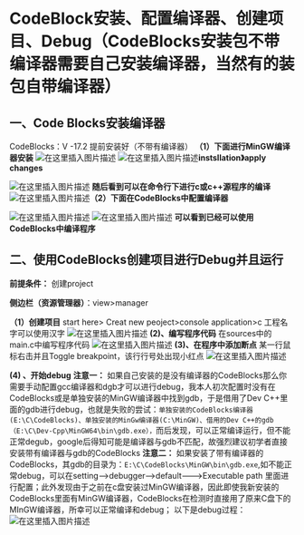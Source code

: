 # CodeBlock安装、配置编译器、创建项目、Debug（CodeBlocks安装包不带编译器需要自己安装编译器，当然有的装包自带编译器）

## 一、Code Blocks安装编译器
CodeBlocks：V -17.2 提前安装好（不带有编译器）
**（1）下面进行MinGW编译器安装**
![在这里插入图片描述](https://img-blog.csdnimg.cn/20190817201838957.png)
![在这里插入图片描述](https://img-blog.csdnimg.cn/20190716205450128.png)**instsllation》apply changes**

![在这里插入图片描述](https://img-blog.csdnimg.cn/20190716210003714.png?x-oss-process=image/watermark,type_ZmFuZ3poZW5naGVpdGk,shadow_10,text_aHR0cHM6Ly9ibG9nLmNzZG4ubmV0L3FxXzM4NjI3NDc1,size_16,color_FFFFFF,t_70)
**随后看到可以在命令行下进行c或c++源程序的编译**
![在这里插入图片描述](https://img-blog.csdnimg.cn/20190716210223328.png?x-oss-process=image/watermark,type_ZmFuZ3poZW5naGVpdGk,shadow_10,text_aHR0cHM6Ly9ibG9nLmNzZG4ubmV0L3FxXzM4NjI3NDc1,size_16,color_FFFFFF,t_70)**（2）下面在CodeBlocks中配置编译器**

![在这里插入图片描述](https://img-blog.csdnimg.cn/20190716210724385.png?x-oss-process=image/watermark,type_ZmFuZ3poZW5naGVpdGk,shadow_10,text_aHR0cHM6Ly9ibG9nLmNzZG4ubmV0L3FxXzM4NjI3NDc1,size_16,color_FFFFFF,t_70)
![在这里插入图片描述](https://img-blog.csdnimg.cn/20190716211409246.png?x-oss-process=image/watermark,type_ZmFuZ3poZW5naGVpdGk,shadow_10,text_aHR0cHM6Ly9ibG9nLmNzZG4ubmV0L3FxXzM4NjI3NDc1,size_16,color_FFFFFF,t_70)
**可以看到已经可以使用CodeBlocks中编译程序**
## 二、使用CodeBlocks创建项目进行Debug并且运行
**前提条件：** 创建project

**侧边栏（资源管理器）**：view>manager

**（1）创建项目**
 start here> Creat new peoject>console application>c
工程名字可以使用汉字
![在这里插入图片描述](https://img-blog.csdnimg.cn/20190817195534799.png?x-oss-process=image/watermark,type_ZmFuZ3poZW5naGVpdGk,shadow_10,text_aHR0cHM6Ly9ibG9nLmNzZG4ubmV0L3FxXzM4NjI3NDc1,size_16,color_FFFFFF,t_70)
**(2)、编写程序代码**
在sources中的main.c中编写程序代码
![在这里插入图片描述](https://img-blog.csdnimg.cn/20190817202736726.png?x-oss-process=image/watermark,type_ZmFuZ3poZW5naGVpdGk,shadow_10,text_aHR0cHM6Ly9ibG9nLmNzZG4ubmV0L3FxXzM4NjI3NDc1,size_16,color_FFFFFF,t_70)
**(3)、在程序中添加断点**
某一行鼠标右击并且Toggle breakpoint，该行行号处出现小红点
![在这里插入图片描述](https://img-blog.csdnimg.cn/20190818090528608.png)

**(4) 、开始debug**
**注意一：**
如果自己安装的是没有编译器的CodeBlocks那么你需要手动配置gcc编译器和dgb才可以进行debug，我本人初次配置时没有在CodeBlocks或是单独安装的MinGW编译器中找到gdb，于是借用了Dev C++里面的gdb进行debug，也就是失败的尝试：`单独安装的CodeBlocks编译器(E:\C\CodeBlocks)、单独安装的MinGw编译器(C:\MinGW)、借用的Dev C++的gdb（E:\C\Dev-Cpp\MinGW64\bin\gdb.exe），`而后发现，可以正常编译运行，但不能正常degub，google后得知可能是编译器与gdb不匹配，故强烈建议初学者直接安装带有编译器与gdb的CodeBlocks
**注意二：**
如果安装了带有编译器的CodeBlocks，其gdb的目录为：`E:\C\CodeBlocks\MinGW\bin\gdb.exe`,如不能正常debug，可以在setting-->debugger-->default--->Executable path 里面进行配置；此外发现由于之前在c盘安装过MinGW编译器，因此即使我新安装的CodeBlocks里面有MinGW编译器，CodeBlocks在检测时直接用了原来C盘下的MInGW编译器，所幸可以正常编译和debug；
以下是debug过程：
![在这里插入图片描述](https://img-blog.csdnimg.cn/20190818093735536.png?x-oss-process=image/watermark,type_ZmFuZ3poZW5naGVpdGk,shadow_10,text_aHR0cHM6Ly9ibG9nLmNzZG4ubmV0L3FxXzM4NjI3NDc1,size_16,color_FFFFFF,t_70)